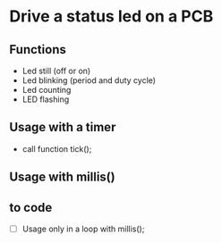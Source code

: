 # Drive a status led on a PCB

## Functions

- Led still (off or on)
- Led blinking (period and duty cycle)
- Led counting
- LED flashing

## Usage with a timer

- call function tick();

## Usage with millis()

## to code

- [ ] Usage only in a loop with millis();
